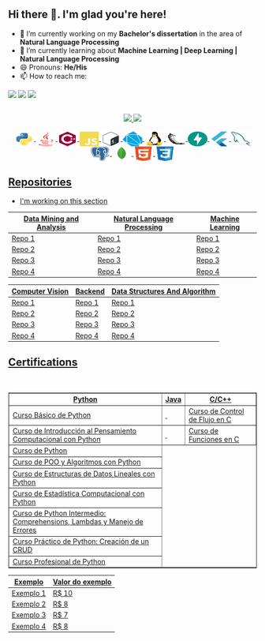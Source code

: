 ## Hi there 👋. I'm glad you're here!

- 🔭 I’m currently working on my **Bachelor's dissertation** in the area of **Natural Language Processing**
- 🌱 I’m currently learning about **Machine Learning | Deep Learning | Natural Language Processing**
- 😄 Pronouns: **He/His**
- 📫 How to reach me: 
<div align="left">
  <a href="https://www.linkedin.com/in/bentobenack" target="_blank"><img src="https://img.shields.io/badge/-LinkedIn-%230077B5?style=for-the-badge&logo=linkedin&logoColor=white" target="_blank"></a>
  <a href = "mailto:bentobenack@gmail.com"><img src="https://img.shields.io/badge/-Gmail-%23333?style=for-the-badge&logo=gmail&logoColor=white" target="_blank"></a>
  <a href="https://instagram.com/bentobenack" target="_blank"><img src="https://img.shields.io/badge/-Instagram-%23E4405F?style=for-the-badge&logo=instagram&logoColor=white" target="_blank"></a>
</div>

##
<div align="center">
  <a href="https://github.com/bentobenack">
  <img height="180em" src="https://github-readme-stats.vercel.app/api?username=bentobenack&show_icons=true&theme=merko&include_all_commits=true&count_private=true"/>
  <img height="180em" src="https://github-readme-stats.vercel.app/api/top-langs/?username=bentobenack&layout=compact&langs_count=7&theme=merko"/>
</div>
  
<div style="display: inline_block" align="center"><br>
  <img align="center" alt="Rafa-Python" height="30" width="40" src="https://raw.githubusercontent.com/devicons/devicon/master/icons/python/python-original.svg">
  <img align="center" alt="Rafa-Ts" height="30" width="40" src="https://raw.githubusercontent.com/devicons/devicon/master/icons/java/java-plain.svg">
  <img align="center" alt="Rafa-Ts" height="30" width="40" src="https://raw.githubusercontent.com/devicons/devicon/master/icons/cplusplus/cplusplus-plain.svg">
  <img align="center" alt="Rafa-Js" height="30" width="40" src="https://raw.githubusercontent.com/devicons/devicon/master/icons/javascript/javascript-plain.svg">
  <img align="center" alt="Rafa-React" height="30" width="40" src="https://raw.githubusercontent.com/devicons/devicon/master/icons/bash/bash-original.svg">
  <img align="center" alt="Rafa-Ts" height="30" width="40" src="https://raw.githubusercontent.com/devicons/devicon/master/icons/dart/dart-plain.svg">
  <img align="center" alt="Rafa-React" height="30" width="40" src="https://raw.githubusercontent.com/devicons/devicon/master/icons/linux/linux-original.svg">
  <img align="center" alt="Rafa-React" height="30" width="40" src="https://raw.githubusercontent.com/devicons/devicon/master/icons/flask/flask-original.svg">
  <img align="center" alt="Rafa-React" height="30" width="40" src="https://raw.githubusercontent.com/devicons/devicon/master/icons/fastapi/fastapi-original.svg">
  <img align="center" alt="Rafa-React" height="30" width="40" src="https://raw.githubusercontent.com/devicons/devicon/master/icons/flutter/flutter-original.svg">
  <img align="center" alt="Rafa-React" height="30" width="40" src="https://raw.githubusercontent.com/devicons/devicon/master/icons/mysql/mysql-original.svg">
  <img align="center" alt="Rafa-React" height="30" width="40" src="https://raw.githubusercontent.com/devicons/devicon/master/icons/postgresql/postgresql-plain.svg">
  <img align="center" alt="Rafa-React" height="30" width="40" src="https://raw.githubusercontent.com/devicons/devicon/master/icons/mongodb/mongodb-original.svg">
  <img align="center" alt="Rafa-HTML" height="30" width="40" src="https://raw.githubusercontent.com/devicons/devicon/master/icons/html5/html5-original.svg">
  <img align="center" alt="Rafa-CSS" height="30" width="40" src="https://raw.githubusercontent.com/devicons/devicon/master/icons/css3/css3-original.svg">
</div>
  
## Repositories
* I'm working on this section
<table border="0" align="center">
   <thead>
   <tr>
       <th>Data Mining and Analysis</th>
       <th>Natural Language Processing</th>
       <th>Machine Learning</th>
   </tr>
   </thead>
   <tbody>
   <tr>
       <td>Repo 1</td>
       <td>Repo 1</td>
       <td>Repo 1</td>
   </tr>
   <tr>
       <td>Repo 2</td>
       <td>Repo 2</td>
       <td>Repo 2</td>
   </tr>
   <tr>
       <td>Repo 3</td>
       <td>Repo 3</td>
       <td>Repo 3</td>
   </tr>
   <tr>
       <td>Repo 4</td>
       <td>Repo 4</td>
       <td>Repo 4</td>
   </tr>
   </tbody>
</table>
 
<table border="0" align="center">
   <thead>
   <tr>
       <th>Computer Vision</th>
       <th>Backend</th>
       <th>Data Structures And Algorithm</th>
   </tr>
   </thead>
   <tbody>
   <tr>
       <td>Repo 1</td>
       <td>Repo 1</td>
       <td>Repo 1</td>
   </tr>
   <tr>
       <td>Repo 2</td>
       <td>Repo 2</td>
       <td>Repo 2</td>
   </tr>
   <tr>
       <td>Repo 3</td>
       <td>Repo 3</td>
       <td>Repo 3</td>
   </tr>
   <tr>
       <td>Repo 4</td>
       <td>Repo 4</td>
       <td>Repo 4</td>
   </tr>
   </tbody>
</table>

## Certifications
<table border="1" align="center"><br/>
  <thead>
    <tr>
      <th>Python</th>
      <th>Java</th>
      <th>C/C++</th>
    </tr>
  </thead>
  <tbody>
    <tr>
      <td><a href = "https://platzi.com/p/bentobenack/curso/1937-python/diploma/detalle/" target="_blank">Curso Básico de Python</a></td>
      <td><a href = "#" target="_blank"></a>&nbsp;</td>
      <td><a href = "https://platzi.com/p/bentobenack/curso/1957-flujo-c/diploma/detalle/" target="_blank">Curso de Control de Flujo en C</a></td>
    </tr>
    <tr>
      <td><a href = "https://platzi.com/p/bentobenack/curso/1764-python-cs/diploma/detalle/" target="_blank">Curso de Introducción al Pensamiento Computacional con Python</a></td>
      <td><a href = "#" target="_blank"></a>&nbsp;</td>
      <td><a href = "https://platzi.com/p/bentobenack/curso/1968-funciones-c/diploma/detalle/" target="_blank">Curso de Funciones en C</a></td>
    </tr>
    <tr>
      <td><a href = "https://platzi.com/p/bentobenack/curso/1104-python-2019/diploma/detalle/" target="_blank">Curso de Python</a></td>
    </tr>
    <tr>
      <td><a href = "https://platzi.com/p/bentobenack/curso/1775-poo-python/diploma/detalle/" target="_blank">Curso de POO y Algoritmos con Python</a></td>
    </tr>
    <tr>
      <td><a href = "https://platzi.com/p/bentobenack/curso/2299-estructuras-datos-python/diploma/detalle/" target="_blank">Curso de Estructuras de Datos Lineales con Python</a></td>
    </tr>
    <tr>
      <td><a href = "https://platzi.com/p/bentobenack/curso/1835-programacion-estocastica/diploma/detalle/" target="_blank">Curso de Estadística Computacional con Python</a></td>
    </tr>
    <tr>
      <td><a href = "https://platzi.com/p/bentobenack/curso/2255-python-intermedio/diploma/detalle/" target="_blank">Curso de Python Intermedio: Comprehensions, Lambdas y Manejo de Errores</a></td>
    </tr>
    <tr>
      <td><a href = "https://platzi.com/p/bentobenack/curso/1378-python-practico/diploma/detalle/" target="_blank">Curso Práctico de Python: Creación de un CRUD</a></td>
    </tr>
    <tr>
      <td><a href = "https://platzi.com/p/bentobenack/curso/2397-python-profesional/diploma/detalle/" target="_blank">Curso Profesional de Python</a></td>
    </tr>
    
  </tbody>
</table>


 
Exemplo   | Valor do exemplo
--------- | ------
Exemplo 1 | R$ 10
Exemplo 2 | R$ 8
Exemplo 3 | R$ 7
Exemplo 4 | R$ 8
